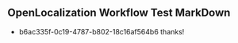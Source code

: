 ## OpenLocalization Workflow Test MarkDown
* b6ac335f-0c19-4787-b802-18c16af564b6 thanks!

<!--HONumber=Jul16_HO4-->


